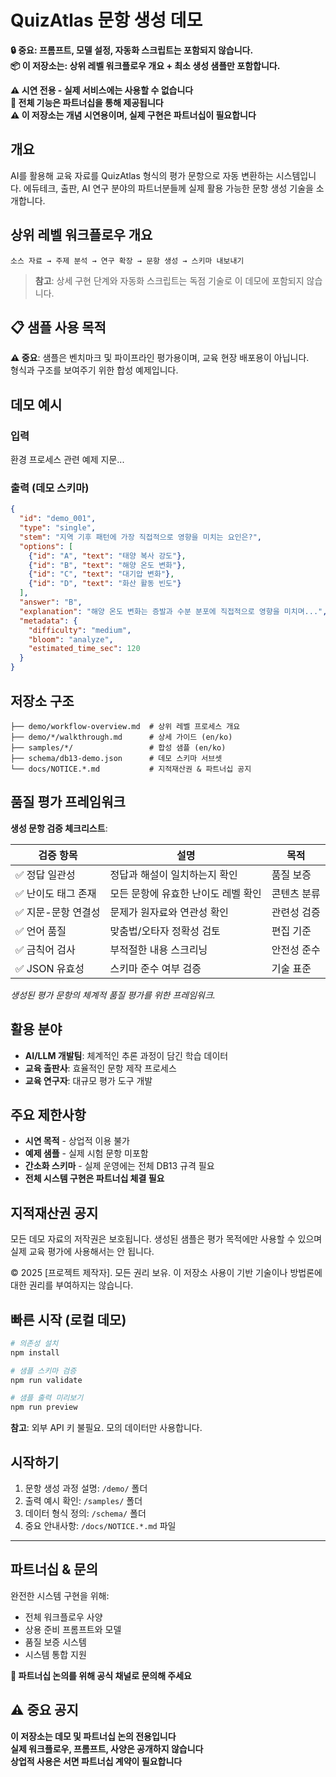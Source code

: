 # QuizAtlas 문항 생성 데모

**🔒 중요: 프롬프트, 모델 설정, 자동화 스크립트는 포함되지 않습니다.**  
**📦 이 저장소는: 상위 레벨 워크플로우 개요 + 최소 생성 샘플만 포함합니다.**

**⚠️ 시연 전용 - 실제 서비스에는 사용할 수 없습니다**  
**📍 전체 기능은 파트너십을 통해 제공됩니다**  
**⚠️ 이 저장소는 개념 시연용이며, 실제 구현은 파트너십이 필요합니다**

## 개요

AI를 활용해 교육 자료를 QuizAtlas 형식의 평가 문항으로 자동 변환하는 시스템입니다. 에듀테크, 출판, AI 연구 분야의 파트너분들께 실제 활용 가능한 문항 생성 기술을 소개합니다.

## 상위 레벨 워크플로우 개요

```
소스 자료 → 주제 분석 → 연구 확장 → 문항 생성 → 스키마 내보내기
```

> **참고**: 상세 구현 단계와 자동화 스크립트는 독점 기술로 이 데모에 포함되지 않습니다.

## 📋 샘플 사용 목적

**⚠️ 중요**: 샘플은 벤치마크 및 파이프라인 평가용이며, 교육 현장 배포용이 아닙니다.  
형식과 구조를 보여주기 위한 합성 예제입니다.

## 데모 예시

### 입력
환경 프로세스 관련 예제 지문...

### 출력 (데모 스키마)
```json
{
  "id": "demo_001",
  "type": "single",
  "stem": "지역 기후 패턴에 가장 직접적으로 영향을 미치는 요인은?",
  "options": [
    {"id": "A", "text": "태양 복사 강도"},
    {"id": "B", "text": "해양 온도 변화"},
    {"id": "C", "text": "대기압 변화"},
    {"id": "D", "text": "화산 활동 빈도"}
  ],
  "answer": "B",
  "explanation": "해양 온도 변화는 증발과 수분 분포에 직접적으로 영향을 미치며...",
  "metadata": {
    "difficulty": "medium",
    "bloom": "analyze",
    "estimated_time_sec": 120
  }
}
```

## 저장소 구조

```
├── demo/workflow-overview.md  # 상위 레벨 프로세스 개요
├── demo/*/walkthrough.md      # 상세 가이드 (en/ko)
├── samples/*/                 # 합성 샘플 (en/ko)
├── schema/db13-demo.json      # 데모 스키마 서브셋
└── docs/NOTICE.*.md           # 지적재산권 & 파트너십 공지
```

## 품질 평가 프레임워크

**생성 문항 검증 체크리스트**:

| 검증 항목 | 설명 | 목적 |
|----------|------|------|
| ✅ 정답 일관성 | 정답과 해설이 일치하는지 확인 | 품질 보증 |
| ✅ 난이도 태그 존재 | 모든 문항에 유효한 난이도 레벨 확인 | 콘텐츠 분류 |
| ✅ 지문-문항 연결성 | 문제가 원자료와 연관성 확인 | 관련성 검증 |
| ✅ 언어 품질 | 맞춤법/오타자 정확성 검토 | 편집 기준 |
| ✅ 금칙어 검사 | 부적절한 내용 스크리닝 | 안전성 준수 |
| ✅ JSON 유효성 | 스키마 준수 여부 검증 | 기술 표준 |

*생성된 평가 문항의 체계적 품질 평가를 위한 프레임워크.*

## 활용 분야

- **AI/LLM 개발팀**: 체계적인 추론 과정이 담긴 학습 데이터
- **교육 출판사**: 효율적인 문항 제작 프로세스  
- **교육 연구자**: 대규모 평가 도구 개발

## 주요 제한사항

- **시연 목적** - 상업적 이용 불가
- **예제 샘플** - 실제 시험 문항 미포함
- **간소화 스키마** - 실제 운영에는 전체 DB13 규격 필요
- **전체 시스템 구현은 파트너십 체결 필요**

## 지적재산권 공지

모든 데모 자료의 저작권은 보호됩니다. 생성된 샘플은 평가 목적에만 사용할 수 있으며 실제 교육 평가에 사용해서는 안 됩니다.

© 2025 [프로젝트 제작자]. 모든 권리 보유. 이 저장소 사용이 기반 기술이나 방법론에 대한 권리를 부여하지는 않습니다.

## 빠른 시작 (로컬 데모)

```bash
# 의존성 설치
npm install

# 샘플 스키마 검증
npm run validate

# 샘플 출력 미리보기
npm run preview
```

**참고**: 외부 API 키 불필요. 모의 데이터만 사용합니다.

## 시작하기

1. 문항 생성 과정 설명: `/demo/` 폴더
2. 출력 예시 확인: `/samples/` 폴더
3. 데이터 형식 정의: `/schema/` 폴더  
4. 중요 안내사항: `/docs/NOTICE.*.md` 파일

---

## 파트너십 & 문의

완전한 시스템 구현을 위해:
- 전체 워크플로우 사양
- 상용 준비 프롬프트와 모델
- 품질 보증 시스템
- 시스템 통합 지원

**📍 파트너십 논의를 위해 공식 채널로 문의해 주세요**

## ⚠️ 중요 공지

**이 저장소는 데모 및 파트너십 논의 전용입니다**  
**실제 워크플로우, 프롬프트, 사양은 공개하지 않습니다**  
**상업적 사용은 서면 파트너십 계약이 필요합니다**